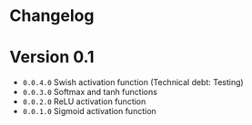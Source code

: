 # Changelog

# Version 0.1

- ``0.0.4.0`` Swish activation function (Technical debt: Testing)
- ``0.0.3.0`` Softmax and tanh functions
- ``0.0.2.0`` ReLU activation function
- ``0.0.1.0`` Sigmoid activation function